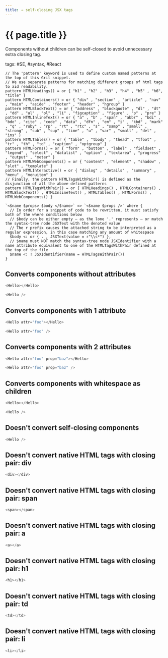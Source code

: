 ```yaml
---
title: ⇒ self-closing JSX tags
---
```


# {{ page.title }}

Components without children can be self-closed to avoid unnecessary extra closing tag.

tags: #SE, #syntax, #React

```grit
// The 'pattern' keyword is used to define custom named patterns at the top of this Grit snippet.
// We use separate patterns for matching different groups of html tags to aid readability.
pattern HTMLHeadings() = or { "h1" , "h2" , "h3" , "h4" , "h5" , "h6", "title" }
pattern HTMLContainers() = or { "div" , "section" , "article" , "nav" , "main" , "aside" , "footer" , "header" , "hgroup" }
pattern HTMLBlockText() = or { "address" , "blockquote" , "dl" , "dt" , "dd" , "ul" , "ol" , "li" , "figcaption" , "figure" , "p" , "pre" }
pattern HTMLInlineText() = or { "a" , "b" , "span" , "abbr" , "bdi" , "bdo" , "cite" , "code" , "data" , "dfn" , "em" , "i" , "kbd" , "mark" , "q" , "ruby" , "rp" , "rt" , "rtc" , "s" , "samp" , "small" , "strong" , "sub" , "sup" , "time" , "u" , "var" , "small" , "del" , "ins" }
pattern HTMLTables() = or { "table" , "tbody" , "thead" , "tfoot" , "tr" , "th" , "td" , "caption" , "optgroup" }
pattern HTMLForms() = or { "form" , "button" , "label" , "fieldset" , "legend" , "select" , "datalist" , "option" , "textarea" , "progress" , "output" , "meter" }
pattern HTMLWebComponents() = or { "content" , "element" , "shadow" , "slot" , "template" }
pattern HTMLInteractive() = or { "dialog" , "details" , "summary" , "menu" , "menuitem" }
// Finally, the pattern HTMLTagsWithPair() is defined as the disjunction of all the above defined patterns
pattern HTMLTagsWithPair() = or { HTMLHeadings() , HTMLContainers() , HTMLBlockText() , HTMLInlineText() , HTMLTables() , HTMLForms() , HTMLWebComponents() }

`<$name $props> $body </$name>` => `<$name $props />` where {
  // In order for a snippet of code to be rewritten, it must satisfy both of the where conditions below
  // $body can be either empty – as the lone '.' represents – or match the syntax-tree node JSXText with the denoted value
  // The r prefix causes the attached string to be interpreted as a regular expression, in this case matching any amount of whitespace
  $body <: or { . , JSXText(value = r"\\s*") },
  // $name must NOT match the syntax-tree node JSXIdentifier with a name attribute equivalent to one of the HTMLTagsWithPair defined at the top of the file
  $name <: ! JSXIdentifier(name = HTMLTagsWithPair())
}
```

## Converts components without attributes

```javascript
<Hello></Hello>
```

```typescript
<Hello />
```

## Converts components with 1 attribute

```javascript
<Hello attr="foo"></Hello>
```

```typescript
<Hello attr="foo" />
```

## Converts components with 2 attributes

```javascript
<Hello attr="foo" prop="baz"></Hello>
```

```typescript
<Hello attr="foo" prop="baz" />
```

## Converts components with whitespace as children

```javascript
<Hello></Hello>
```

```typescript
<Hello />
```

## Doesn't convert self-closing components

```javascript
<Hello />
```

## Doesn't convert native HTML tags with closing pair: div

```javascript
<div></div>
```

## Doesn't convert native HTML tags with closing pair: span

```javascript
<span></span>
```

## Doesn't convert native HTML tags with closing pair: a

```javascript
<a></a>
```

## Doesn't convert native HTML tags with closing pair: h1

```javascript
<h1></h1>
```

## Doesn't convert native HTML tags with closing pair: td

```javascript
<td></td>
```

## Doesn't convert native HTML tags with closing pair: li

```javascript
<li></li>
```
